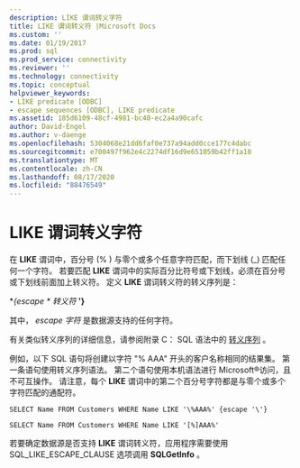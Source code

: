 ```yaml
---
description: LIKE 谓词转义字符
title: LIKE 谓词转义符 |Microsoft Docs
ms.custom: ''
ms.date: 01/19/2017
ms.prod: sql
ms.prod_service: connectivity
ms.reviewer: ''
ms.technology: connectivity
ms.topic: conceptual
helpviewer_keywords:
- LIKE predicate [ODBC]
- escape sequences [ODBC], LIKE predicate
ms.assetid: 185d6109-48cf-4981-bc40-ec2a4a90cafc
author: David-Engel
ms.author: v-daenge
ms.openlocfilehash: 5304068e21dd6faf0e737a94add0cce177c4dabc
ms.sourcegitcommit: e700497f962e4c2274df16d9e651059b42ff1a10
ms.translationtype: MT
ms.contentlocale: zh-CN
ms.lasthandoff: 08/17/2020
ms.locfileid: "88476549"
---
```

# <a name="like-predicate-escape-character"></a>LIKE 谓词转义字符
在 **LIKE** 谓词中，百分号 (% ) 与零个或多个任意字符匹配，而下划线 (_) 匹配任何一个字符。 若要匹配 **LIKE** 谓词中的实际百分比符号或下划线，必须在百分号或下划线前面加上转义符。 定义 **LIKE** 谓词转义符的转义序列是：  
  
 **{escape \** *转义符* **'}**  
  
 其中， *escape 字符* 是数据源支持的任何字符。  
  
 有关类似转义序列的详细信息，请参阅附录 C： SQL 语法中的 [转义序列](../../../odbc/reference/appendixes/like-escape-sequence.md) 。  
  
 例如，以下 SQL 语句将创建以字符 "% AAA" 开头的客户名称相同的结果集。 第一条语句使用转义序列语法。 第二个语句使用本机语法进行 Microsoft®访问，且不可互操作。 请注意，每个 **LIKE** 谓词中的第二个百分号字符都是与零个或多个字符匹配的通配符。  
  
```  
SELECT Name FROM Customers WHERE Name LIKE '\%AAA%' {escape '\'}  
  
SELECT Name FROM Customers WHERE Name LIKE '[%]AAA%'  
```  
  
 若要确定数据源是否支持 **LIKE** 谓词转义符，应用程序需要使用 SQL_LIKE_ESCAPE_CLAUSE 选项调用 **SQLGetInfo** 。
